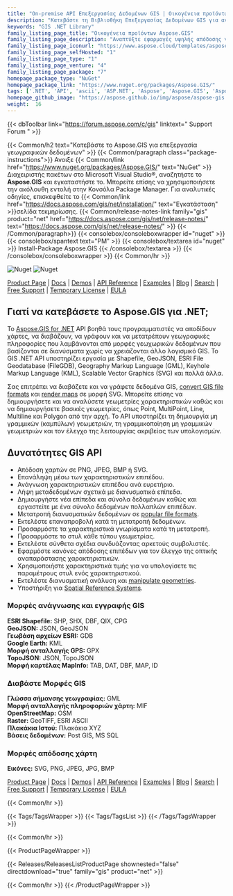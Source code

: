 ```yaml
---
title: "On-premise API Επεξεργασίας Δεδομένων GIS | Οικογένεια προϊόντων Aspose.GIS"
description: "Κατεβάστε τη Βιβλιοθήκη Επεξεργασίας Δεδομένων GIS για ανάγνωση, εγγραφή και μετατροπή Shapefile, GeoJSON, FIleGDB, KML & OSM XML καθώς και για απόδοση ενός χάρτη από υποστηριζόμενες μορφές σε SVG."
keywords: "GIS .NET Library"
family_listing_page_title: "Οικογένεια προϊόντων Aspose.GIS"
family_listing_page_description: "Αναπτύξτε εφαρμογές υψηλής απόδοσης για δημιουργία, επεξεργασία και μετατροπή μορφών αρχείων GIS χρησιμοποιώντας τα εγγενή μας API για .NET."
family_listing_page_iconurl: "https://www.aspose.cloud/templates/aspose/App_Themes/V3/images/gis/272x272/aspose_gis-for-net.png"
family_listing_page_selfHosted: "1"
family_listing_page_type: "1"
family_listing_page_venture: "4"
family_listing_page_package: "7"
homepage_package_type: "NuGet"
homepage_package_link: "https://www.nuget.org/packages/Aspose.GIS/"
tags: ['.NET', 'API', 'ascii', 'ASP.NET', 'Aspose', 'Aspose.GIS', 'Aspose.Total', 'Assembly', 'bmp', 'C#', 'Component', 'Conholdate', 'Conholdate.Total', 'Convert', 'Converter', 'cpg', 'csharp', 'dat', 'database', 'dbf', 'dbf', 'epsg', 'format', 'gdb', 'geojson', 'geojson-to-shape', 'geojson-to-topojson', 'geometries', 'geometry', 'geoprocessing', 'geotiff', 'gml', 'gpx', 'id', 'jpg', 'kml', 'Library', 'linq', 'map', 'Microsoft', 'mif', 'mvc', 'osm', 'png', 'postgis', 'qix', 'raster', 'render', 'rendering', 'services', 'shape-to-geojson', 'shapes', 'shp', 'shx', 'spatial', 'sqlserver', 'srid', 'svg', 'tab', 'tif', 'tiff', 'topojson', 'topojson-to-geojson', 'vector', 'VisualStudio', 'windows-forms', 'winforms', 'wkt', 'ESRI', 'Geography', 'Markup', 'Keyhole', 'MapInfo', 'OpenStreetMap', 'scalable', 'bitmap', 'graphics']
homepage_github_image: "https://aspose.github.io/img/aspose/aspose-gis.png"
weight:  16
---
```


{{< dbToolbar link="https://forum.aspose.com/c/gis" linktext=" Support Forum " >}}

{{< Common/h2 text="Κατεβάστε το Aspose.GIS για επεξεργασία γεωγραφικών δεδομένων"  >}}
{{< Common/paragraph class="package-instructions">}}
Ανοιξε
{{< Common/link href="https://www.nuget.org/packages/Aspose.GIS/" text="NuGet"  >}}Διαχειριστής πακέτων στο Microsoft Visual Studio®, αναζητήστε το <b>Aspose.GIS</b> και εγκαταστήστε το. Μπορείτε επίσης να χρησιμοποιήσετε την ακόλουθη εντολή στην Κονσόλα Package Manager. Για αναλυτικές οδηγίες, επισκεφθείτε το
{{< Common/link href="https://docs.aspose.com/gis/net/installation/" text="Εγκατάσταση"  >}}σελίδα τεκμηρίωσης.
{{< Common/release-notes-link family="gis" product="net" href="https://docs.aspose.com/gis/net/release-notes/" text="https://docs.aspose.com/gis/net/release-notes/"  >}}
{{< /Common/paragraph>}}
{{< consolebox/consoleboxwrapper id="nuget" >}}
       {{< consolebox/spantext text="PM" >}}
       {{< consolebox/textarea id="nuget" >}} Install-Package Aspose.GIS {{< /consolebox/textarea >}}
{{< /consolebox/consoleboxwrapper >}}
{{< Common/hr >}}

![Nuget](https://img.shields.io/nuget/v/Aspose.GIS) ![Nuget](https://img.shields.io/nuget/dt/Aspose.GIS?label=nuget%20downloads)

[Product Page](https://products.aspose.com/gis/net/) | [Docs](https://docs.aspose.com/gis/net/) | [Demos](https://products.aspose.app/gis/family) | [API Reference](https://reference.aspose.com/gis/net/) | [Examples](https://github.com/aspose-gis/Aspose.GIS-for-.NET) | [Blog](https://blog.aspose.com/category/gis/) | [Search](https://search.aspose.com/) | [Free Support](https://forum.aspose.com/c/gis) | [Temporary License](https://purchase.aspose.com/temporary-license) | [EULA](https://about.aspose.com/legal/eula/)

## Γιατί να κατεβάσετε το Aspose.GIS για .NET;

Το [Aspose.GIS for .NET](https://products.aspose.com/gis/net/) API βοηθά τους προγραμματιστές να αποδίδουν χάρτες, να διαβάζουν, να γράφουν και να μετατρέπουν γεωγραφικές πληροφορίες που λαμβάνονται από μορφές γεωχωρικών δεδομένων που βασίζονται σε διανύσματα χωρίς να χρειάζονται άλλο λογισμικό GIS. Το GIS .NET API υποστηρίζει εργασία με Shapefile, GeoJSON, ESRI File Geodatabase (FileGDB), Geography Markup Language (GML), Keyhole Markup Language (KML), Scalable Vector Graphics (SVG) και πολλά άλλα.

Σας επιτρέπει να διαβάζετε και να γράφετε δεδομένα GIS, [convert GIS file formats](https://docs.aspose.com/gis/net/conversion/) και [render maps](https://docs.aspose.com/gis/net/map-rendering/) σε μορφή SVG. Μπορείτε επίσης να δημιουργήσετε και να αναλύσετε γεωμετρίες χαρακτηριστικών καθώς και να δημιουργήσετε βασικές γεωμετρίες, όπως Point, MultiPoint, Line, Multiline και Polygon από την αρχή. Το API υποστηρίζει τη δημιουργία μη γραμμικών (καμπύλων) γεωμετριών, τη γραμμικοποίηση μη γραμμικών γεωμετριών και τον έλεγχο της λειτουργίας ακριβείας των υπολογισμών.

## Δυνατότητες GIS API

- Απόδοση χαρτών σε PNG, JPEG, BMP ή SVG.
- Επανάληψη μέσω των χαρακτηριστικών επιπέδου.
- Ανάγνωση χαρακτηριστικών επιπέδου ανά ευρετήριο.
- Λήψη μεταδεδομένων σχετικά με διανυσματικά επίπεδα.
- Δημιουργήστε νέα επίπεδα και σύνολα δεδομένων καθώς και εργαστείτε με ένα σύνολο δεδομένων πολλαπλών επιπέδων.
- Μετατροπή διανυσματικών δεδομένων σε [popular file formats](https://docs.aspose.com/gis/net/supported-file-formats/).
- Εκτελέστε επαναπροβολή κατά τη μετατροπή δεδομένων.
- Προσαρμόστε τα χαρακτηριστικά γνωρίσματα κατά τη μετατροπή.
- Προσαρμόστε το στυλ κάθε τύπου γεωμετρίας.
- Εκτελέστε σύνθετα σχέδια συνδυάζοντας αρκετούς συμβολιστές.
- Εφαρμόστε κανόνες απόδοσης επιπέδων για τον έλεγχο της οπτικής αναπαράστασης χαρακτηριστικών.
- Χρησιμοποιήστε χαρακτηριστικά τιμής για να υπολογίσετε τις παραμέτρους στυλ ενός χαρακτηριστικού.
- Εκτελέστε διανυσματική ανάλυση και [manipulate geometries](https://docs.aspose.com/gis/net/geometry-types/).
- Υποστήριξη για [Spatial Reference Systems](https://docs.aspose.com/gis/net/spatial-reference-systems/).

### Μορφές ανάγνωσης και εγγραφής GIS

**ESRI Shapefile:** SHP, SHX, DBF, QIX, CPG\
**GeoJSON:** JSON, GeoJSON\
**Γεωβάση αρχείων ESRI:** GDB\
**Google Earth:** KML\
**Μορφή ανταλλαγής GPS:** GPX\
**TopoJSON:** JSON, TopoJSON\
**Μορφή καρτέλας MapInfo:** TAB, DAT, DBF, MAP, ID

### Διαβάστε Μορφές GIS

**Γλώσσα σήμανσης γεωγραφίας:** GML\
**Μορφή ανταλλαγής πληροφοριών χάρτη:** MIF\
**OpenStreetMap:** OSM\
**Raster:** GeoTIFF, ESRI ASCII\
**Πλακάκια Ιστού:** Πλακάκια XYZ\
**Βάσεις δεδομένων:** Post GIS, MS SQL

### Μορφές απόδοσης χάρτη

**Εικόνες:** SVG, PNG, JPEG, JPG, BMP

[Product Page](https://products.aspose.com/gis/net/) | [Docs](https://docs.aspose.com/gis/net/) | [Demos](https://products.aspose.app/gis/family) | [API Reference](https://reference.aspose.com/gis/net/) | [Examples](https://github.com/aspose-gis/Aspose.GIS-for-.NET) | [Blog](https://blog.aspose.com/category/gis/) | [Search](https://search.aspose.com/) | [Free Support](https://forum.aspose.com/c/gis) | [Temporary License](https://purchase.aspose.com/temporary-license) | [EULA](https://about.aspose.com/legal/eula/)

{{< Common/hr >}}

{{< Tags/TagsWrapper >}}
 {{< Tags/TagsList >}}
{{< /Tags/TagsWrapper >}}

{{< Common/hr >}}

{{< ProductPageWrapper >}}
<!-- ReleasesListProductPage-->
   {{< Releases/ReleasesListProductPage shownested="false"  directdownload="true" family="gis" product="net" >}}
<!-- /ReleasesListProductPage-->
{{< Common/hr >}}
{{< /ProductPageWrapper >}}

